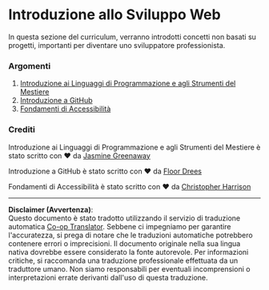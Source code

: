 <!--
CO_OP_TRANSLATOR_METADATA:
{
  "original_hash": "770d9f83dddc841c19f210dee5fe0712",
  "translation_date": "2025-10-03T13:27:20+00:00",
  "source_file": "1-getting-started-lessons/README.md",
  "language_code": "it"
}
-->
# Introduzione allo Sviluppo Web

In questa sezione del curriculum, verranno introdotti concetti non basati su progetti, importanti per diventare uno sviluppatore professionista.

### Argomenti

1. [Introduzione ai Linguaggi di Programmazione e agli Strumenti del Mestiere](1-intro-to-programming-languages/README.md)
2. [Introduzione a GitHub](2-github-basics/README.md)
3. [Fondamenti di Accessibilità](3-accessibility/README.md)

### Crediti

Introduzione ai Linguaggi di Programmazione e agli Strumenti del Mestiere è stato scritto con ♥️ da [Jasmine Greenaway](https://twitter.com/paladique)

Introduzione a GitHub è stato scritto con ♥️ da [Floor Drees](https://twitter.com/floordrees)

Fondamenti di Accessibilità è stato scritto con ♥️ da [Christopher Harrison](https://twitter.com/geektrainer)

---

**Disclaimer (Avvertenza)**:  
Questo documento è stato tradotto utilizzando il servizio di traduzione automatica [Co-op Translator](https://github.com/Azure/co-op-translator). Sebbene ci impegniamo per garantire l'accuratezza, si prega di notare che le traduzioni automatiche potrebbero contenere errori o imprecisioni. Il documento originale nella sua lingua nativa dovrebbe essere considerato la fonte autorevole. Per informazioni critiche, si raccomanda una traduzione professionale effettuata da un traduttore umano. Non siamo responsabili per eventuali incomprensioni o interpretazioni errate derivanti dall'uso di questa traduzione.